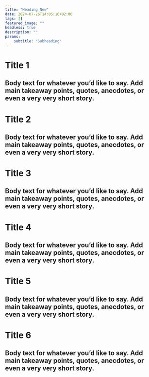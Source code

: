```yaml
---
title: "Heading New"
date: 2024-07-26T14:05:16+02:00
tags: []
featured_image: ""
headless: true
description: ""
params:
    subtitle: "Subheading"
---
```


# Title 1
## Body text for whatever you’d like to say. Add main takeaway points, quotes, anecdotes, or even a very very short story. 

# Title 2
## Body text for whatever you’d like to say. Add main takeaway points, quotes, anecdotes, or even a very very short story. 

# Title 3
## Body text for whatever you’d like to say. Add main takeaway points, quotes, anecdotes, or even a very very short story. 

# Title 4
## Body text for whatever you’d like to say. Add main takeaway points, quotes, anecdotes, or even a very very short story. 

# Title 5
## Body text for whatever you’d like to say. Add main takeaway points, quotes, anecdotes, or even a very very short story. 

# Title 6
## Body text for whatever you’d like to say. Add main takeaway points, quotes, anecdotes, or even a very very short story. 